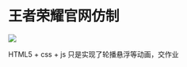 # 王者荣耀官网仿制

![](<https://img.shields.io/badge/auth-feiyang-green.svg>)

HTML5 + css + js 只是实现了轮播悬浮等动画，交作业

[你可以在这里预览]: https://feiyangbeyond.github.io/wzry/index.html

